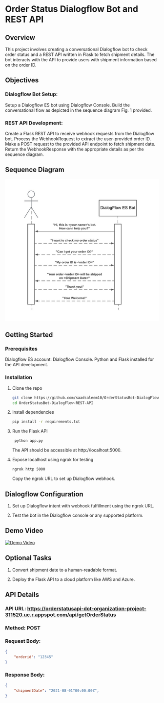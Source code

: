 # Order Status Dialogflow Bot and REST API

## Overview
This project involves creating a conversational Dialogflow bot to check order status and a REST API written in Flask to fetch shipment details. The bot interacts with the API to provide users with shipment information based on the order ID.

## Objectives

### Dialogflow Bot Setup:

Setup a Dialogflow ES bot using Dialogflow Console.
Build the conversational flow as depicted in the sequence diagram Fig. 1 provided.


### REST API Development:

Create a Flask REST API to receive webhook requests from the Dialogflow bot.
Process the WebhookRequest to extract the user-provided order ID.
Make a POST request to the provided API endpoint to fetch shipment date.
Return the WebhookResponse with the appropriate details as per the sequence diagram.


## Sequence Diagram

![Figure 1](assets/sequencediagram.jpg)



## Getting Started

### Prerequisites

Dialogflow ES account: Dialogflow Console.
Python and Flask installed for the API development.


### Installation

1. Clone the repo
   ```sh
   git clone https://github.com/saadsaleem10/OrderStatusBot-DialogFlow-REST-API.git
   cd OrderStatusBot-DialogFlow-REST-API
   ```

2. Install dependencies
   ```sh
   pip install -r requirements.txt
   ```

3. Run the Flask API
   ```sh
    python app.py
    ```
    The API should be accessible at http://localhost:5000.


4. Expose localhost using ngrok for testing
   ```sh
   ngrok http 5000
   ```
   Copy the ngrok URL to set up Dialogflow webhook.



## Dialogflow Configuration

1. Set up Dialogflow intent with webhook fulfillment using the ngrok URL.

2. Test the bot in the Dialogflow console or any supported platform.


## Demo Video

[![Demo Video](https://img.youtube.com/vi/VIDEO-ID/0.jpg)](https://www.youtube.com/watch?v=VIDEO-ID)


## Optional Tasks

1. Convert shipment date to a human-readable format.

2. Deploy the Flask API to a cloud platform like AWS and Azure.


## API Details

### API URL: https://orderstatusapi-dot-organization-project-311520.uc.r.appspot.com/api/getOrderStatus

### Method: POST

### Request Body:
```json
{
    "orderid": "12345"
}
```

### Response Body:
```json
{
    "shipmentDate": "2021-08-01T00:00:00Z",
}